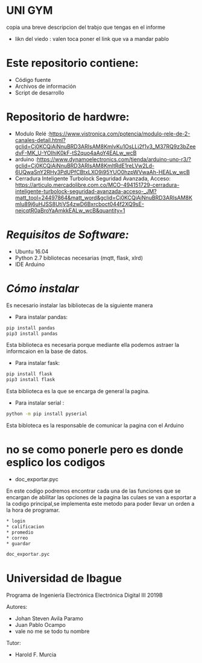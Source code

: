 # UNI GYM

copia una breve descripcion del trabjo que tengas en el informe  

* likn  del  viedo : valen toca poner el link que va a mandar pablo 

# Este repositorio contiene:

* Código fuente
* Archivos de información
* Script de desarrollo

# Repositorio de  hardwre:

* Modulo Relé :https://www.vistronica.com/potencia/modulo-rele-de-2-canales-detail.html?gclid=Cj0KCQiAiNnuBRD3ARIsAM8KmlvKu1OsLLj2f1v3_M37RQ9z3bZeedvF-MK_U-YOIhiK0kF-tS2quo4aAoY4EALw_wcB
* arduino :https://www.dynamoelectronics.com/tienda/arduino-uno-r3/?gclid=Cj0KCQiAiNnuBRD3ARIsAM8KmltRdE1reLVw2Ld-6UQwaSnY2RHy3PdUPfCBtxLXO9i95YUO0hzpWVwaAh-HEALw_wcB
* Cerradura Inteligente Turbolock Seguridad Avanzada, Acceso: https://articulo.mercadolibre.com.co/MCO-494151729-cerradura-inteligente-turbolock-seguridad-avanzada-acceso-_JM?matt_tool=24497864&matt_word&gclid=Cj0KCQiAiNnuBRD3ARIsAM8Kmlu89j6uHJSS8UtjVS4zwD6Bxrcboct044f2XQ9sE-nejcqtR0aBroYaAmkkEALw_wcB&quantity=1

# *Requisitos de Software:*

* Ubuntu 16.04
* Python 2.7 bibliotecas necesarias (mqtt, flask, xlrd)
* IDE Arduino

# *Cómo instalar*

Es necesario instalar las bibliotecas de la siguiente manera

* Para instalar pandas:
 ```sh
pip install pandas
pip3 install pandas
```
Esta biblioteca es necesaria porque mediante ella podemos astraer la informcaion en la base de datos.

* Para instalar fask:
 ```sh
pip install flask
pip3 install flask
```
Esta biblioteca es la que se encarga de general la pagina.

* Para instalar serial :
```sh 
python -m pip install pyserial
```
Esta bibloteca es la responsable de comunicar la pagina con el Arduino

# no se como ponerle pero es donde esplico los codigos

* doc_exportar.pyc

En este codigo podremos encontrar cada una de las funciones que se encargan de abilitar las opciones de la pagina 
las culaes se van a esportar a la codigo principal,se implementa este metodo para poder llevar un orden a la hora de programar.

```sh
* login
* calificacion
* promedio
* correo
* guardar
```

```sh
doc_exportar.pyc
```

# Universidad de Ibague 

Programa de Ingeniería Electrónica
Electrónica Digital III 2019B

Autores:

 * Johan Steven Avila Paramo
 * Juan Pablo Ocampo
 * vale no me se todo tu nombre 
  

Tutor:

 * Harold F. Murcia


